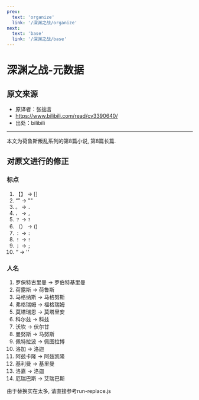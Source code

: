 ```yaml
---
prev:
  text: 'organize'
  link: '/深渊之战/organize'
next:
  text: 'base'
  link: '/深渊之战/base'
---
```


# 深渊之战-元数据

## 原文来源

+ 原译者：张拙言
+ <https://www.bilibili.com/read/cv3390640/>
+ 出处：bilibili

------

本文为荷鲁斯叛乱系列的第8篇小说, 第8篇长篇.

## 对原文进行的修正

### 标点

1. 【】 -> []
2. “” -> ""
3. `。` -> `. `
4. `，` -> `, `
5. `？` -> `? `
6. （） -> ()
7. `：` -> `: `
8. `！` -> `! `
9. `；` -> `; `
10. ‘’ -> ''

### 人名

1. 罗保特古里曼 -> 罗伯特基里曼
2. 荷露斯 -> 荷鲁斯
3. 马格纳斯 -> 马格努斯
4. 弗格瑞姆 -> 福格瑞姆
5. 莫塔瑞恩 -> 莫塔里安
6. 科尔兹 -> 科兹
7. 沃坎 -> 伏尔甘
8. 曼努斯 -> 马努斯
9. 佩特拉波 -> 佩图拉博
10. 洛加 -> 洛迦
11. 阿兹卡隆 -> 阿兹凯隆
12. 基利曼 -> 基里曼
13. 洛嘉 -> 洛迦
14. 厄瑞巴斯 -> 艾瑞巴斯

由于替换实在太多, 请直接参考run-replace.js
